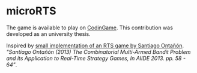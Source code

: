 # microRTS

The game is available to play on [CodinGame](https://www.codingame.com/contribute/view/83868247f4b740d06bc96610a701291982a22).
This contribution was developed as an university thesis.

Inspired by [small implementation of an RTS game by Santiago Ontañón](https://github.com/Farama-Foundation/MicroRTS).
<i>"Santiago Ontañón (2013) The Combinatorial Multi-Armed Bandit Problem and its Application to Real-Time Strategy Games, In AIIDE 2013. pp. 58 - 64"</i>.

